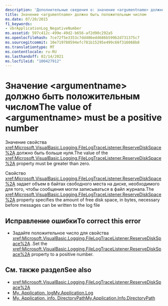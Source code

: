```yaml
---
description: 'Дополнительные сведения о: значение <argumentname> должно быть положительным числом'
title: Значение <argumentname> должно быть положительным числом
ms.date: 07/20/2015
f1_keywords:
- vbrApplicationLog_NegativeNumber
ms.assetid: 597c412c-499e-49d2-b656-af2d90c292a5
ms.openlocfilehash: 7ce72f5e3353c7dd406edd686b599b2d731375c7
ms.sourcegitcommit: 10e719780594efc781b15295e499c66f316068b8
ms.translationtype: MT
ms.contentlocale: ru-RU
ms.lasthandoff: 02/14/2021
ms.locfileid: "100427912"
---
```

# <a name="the-value-of-argumentname-must-be-a-positive-number"></a><span data-ttu-id="4747f-103">Значение \<argumentname> должно быть положительным числом</span><span class="sxs-lookup"><span data-stu-id="4747f-103">The value of \<argumentname> must be a positive number</span></span>

<span data-ttu-id="4747f-104">Значение свойства <xref:Microsoft.VisualBasic.Logging.FileLogTraceListener.ReserveDiskSpace%2A> должно быть больше нуля.</span><span class="sxs-lookup"><span data-stu-id="4747f-104">The value of the <xref:Microsoft.VisualBasic.Logging.FileLogTraceListener.ReserveDiskSpace%2A> property must be greater than zero.</span></span>  
  
 <span data-ttu-id="4747f-105">Свойство <xref:Microsoft.VisualBasic.Logging.FileLogTraceListener.ReserveDiskSpace%2A> задает объем в байтах свободного места на диске, необходимого для того, чтобы сообщения могли записываться в файл журнала.</span><span class="sxs-lookup"><span data-stu-id="4747f-105">The <xref:Microsoft.VisualBasic.Logging.FileLogTraceListener.ReserveDiskSpace%2A> property specifies the amount of free disk space, in bytes, necessary before messages can be written to the log file</span></span>  
  
## <a name="to-correct-this-error"></a><span data-ttu-id="4747f-106">Исправление ошибки</span><span class="sxs-lookup"><span data-stu-id="4747f-106">To correct this error</span></span>  
  
- <span data-ttu-id="4747f-107">Задайте положительное число для свойства <xref:Microsoft.VisualBasic.Logging.FileLogTraceListener.ReserveDiskSpace%2A> .</span><span class="sxs-lookup"><span data-stu-id="4747f-107">Set the <xref:Microsoft.VisualBasic.Logging.FileLogTraceListener.ReserveDiskSpace%2A> property to a positive number.</span></span>  
  
## <a name="see-also"></a><span data-ttu-id="4747f-108">См. также раздел</span><span class="sxs-lookup"><span data-stu-id="4747f-108">See also</span></span>

- <xref:Microsoft.VisualBasic.Logging.FileLogTraceListener.ReserveDiskSpace%2A>
- [<span data-ttu-id="4747f-109">My. Application. log</span><span class="sxs-lookup"><span data-stu-id="4747f-109">My.Application.Log</span></span>](xref:Microsoft.VisualBasic.ApplicationServices.ApplicationBase.Log)
- [<span data-ttu-id="4747f-110">My. Application. info. DirectoryPath</span><span class="sxs-lookup"><span data-stu-id="4747f-110">My.Application.Info.DirectoryPath</span></span>](xref:Microsoft.VisualBasic.ApplicationServices.ApplicationBase.Log)
